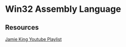 # Win32 Assembly Language

## Resources
[Jamie King Youtube Playlist](https://www.youtube.com/playlist?list=PLRwVmtr-pp05c1HTBj1no6Fl6C6mlxYDG)